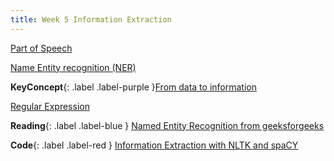 ```yaml
---
title: Week 5 Information Extraction
---
```


[Part of Speech](../notes/pos)

[Name Entity recognition (NER)](../notes/ner)


**KeyConcept**{: .label .label-purple }[From data to information](../notes/datatoinfo)
   



[Regular Expression](../notes/regex)


**Reading**{: .label .label-blue } [Named Entity Recognition from geeksforgeeks](https://www.geeksforgeeks.org/named-entity-recognition/)

**Code**{: .label .label-red } [Information Extraction with NLTK and spaCY](https://colab.research.google.com/drive/1NvDgaCuOZPvqVndyvAL-Qn1Vw75Cjosq?usp=sharing) 

